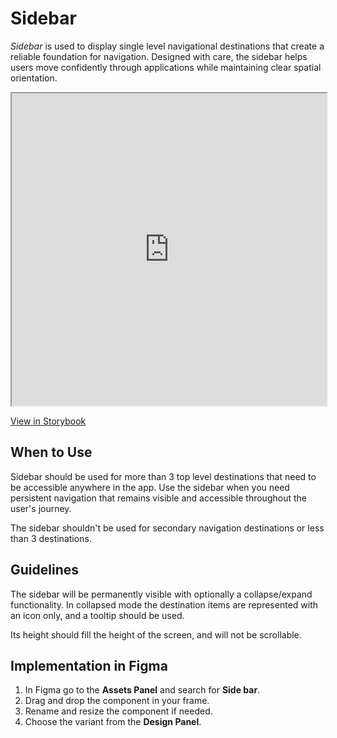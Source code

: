 # Sidebar

_Sidebar_ is used to display single level navigational destinations that create a reliable foundation for navigation. Designed with care, the sidebar helps users move confidently through applications while maintaining clear spatial orientation.

<iframe 
        class="sb-iframe"
        src="
        https://storybook.eds.equinor.com/iframe.html?globals=&args=&id=navigation-sidebar--primary
        "
        width="100%"
        height="500"
        frameborder="1"
        ></iframe>

[View in Storybook](https://storybook.eds.equinor.com/?path=/docs/navigation-sidebar--docs)

## When to Use

Sidebar should be used for more than 3 top level destinations that need to be accessible anywhere in the app. Use the sidebar when you need persistent navigation that remains visible and accessible throughout the user's journey.

The sidebar shouldn't be used for secondary navigation destinations or less than 3 destinations.

## Guidelines

The sidebar will be permanently visible with optionally a collapse/expand functionality. In collapsed mode the destination items are represented with an icon only, and a tooltip should be used.

Its height should fill the height of the screen, and will not be scrollable.

## Implementation in Figma

1. In Figma go to the **Assets Panel** and search for **Side bar**.
2. Drag and drop the component in your frame.
3. Rename and resize the component if needed.
4. Choose the variant from the **Design Panel**.
